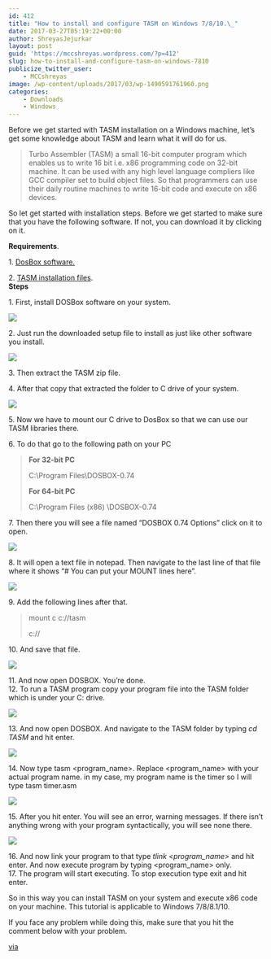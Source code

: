 ```yaml
---
id: 412
title: "How to install and configure TASM on Windows 7/8/10.\_"
date: 2017-03-27T05:19:22+00:00
author: ShreyasJejurkar
layout: post
guid: 'https://mccshreyas.wordpress.com/?p=412'
slug: how-to-install-and-configure-tasm-on-windows-7810
publicize_twitter_user:
    - MCCshreyas
image: /wp-content/uploads/2017/03/wp-1490591761960.png
categories:
    - Downloads
    - Windows
---
```


Before we get started with TASM installation on a Windows machine, let’s get some knowledge about TASM and learn what it will do for us.

> Turbo Assembler (TASM) a small 16-bit computer program which enables us to write 16 bit i.e. x86 programming code on 32-bit machine. It can be used with any high level language compliers like GCC compiler set to build object files. So that programmers can use their daily routine machines to write 16-bit code and execute on x86 devices.

So let get started with installation steps. Before we get started to make sure that you have the following software. If not, you can download it by clicking on it.

**Requirements**.

1\. [DosBox software.](http://www.dosbox.com/download.php?main=1)

2\. [TASM installation files](https://drive.google.com/file/d/0BxFfQqBvZCltMHdNbFFCZVJkUlE/view?usp=sharing).  
 **Steps**

1\. First, install DOSBox software on your system.

[![](http://mccshreyas.files.wordpress.com/2017/03/wp-1490591369444.png?resize=460%2C311)](http://mccshreyas.files.wordpress.com/2017/03/wp-1490591369444.png?resize=460%2C311)

2\. Just run the downloaded setup file to install as just like other software you install.

[![](http://mccshreyas.files.wordpress.com/2017/03/wp-1490591399488.png?resize=549%2C478)](http://mccshreyas.files.wordpress.com/2017/03/wp-1490591399488.png?resize=549%2C478)

3\. Then extract the TASM zip file.

4\. After that copy that extracted the folder to C drive of your system.

[![](http://mccshreyas.files.wordpress.com/2017/03/wp-1490591426342.png?resize=700%2C394)](http://mccshreyas.files.wordpress.com/2017/03/wp-1490591426342.png?resize=700%2C394)

5\. Now we have to mount our C drive to DosBox so that we can use our TASM libraries there.

6\. To do that go to the following path on your PC

> **For 32-bit PC**
> 
> C:\\Program Files\\DOSBOX-0.74
> 
> **For 64-bit PC**
> 
> C:\\Program Files (x86) \\DOSBOX-0.74

7\. Then there you will see a file named “DOSBOX 0.74 Options” click on it to open.

[![](http://mccshreyas.files.wordpress.com/2017/03/wp-1490591556492.png?resize=700%2C394)](http://mccshreyas.files.wordpress.com/2017/03/wp-1490591556492.png?resize=700%2C394)

8\. It will open a text file in notepad. Then navigate to the last line of that file where it shows “# You can put your MOUNT lines here”.

[![](http://mccshreyas.files.wordpress.com/2017/03/wp-1490591592589.png?resize=700%2C394)](http://mccshreyas.files.wordpress.com/2017/03/wp-1490591592589.png?resize=700%2C394)

9\. Add the following lines after that.

> mount c c://tasm
> 
> c://

10\. And save that file.

[![](http://mccshreyas.files.wordpress.com/2017/03/wp-1490591602464.png?resize=700%2C394)](http://mccshreyas.files.wordpress.com/2017/03/wp-1490591602464.png?resize=700%2C394)

11\. And now open DOSBOX. You’re done.  
12\. To run a TASM program copy your program file into the TASM folder which is under your C: drive.

[![](http://mccshreyas.files.wordpress.com/2017/03/wp-1490591694938.png?resize=700%2C394)](http://mccshreyas.files.wordpress.com/2017/03/wp-1490591694938.png?resize=700%2C394)

13\. And now open DOSBOX. And navigate to the TASM folder by typing *cd TASM* and hit enter.

[![](http://mccshreyas.files.wordpress.com/2017/03/wp-1490591746100.png?resize=700%2C370)](http://mccshreyas.files.wordpress.com/2017/03/wp-1490591746100.png?resize=700%2C370)

14\. Now type tasm &lt;program\_name&gt;. Replace &lt;program\_name&gt; with your actual program name. in my case, my program name is the timer so I will type tasm timer.asm

[![](http://mccshreyas.files.wordpress.com/2017/03/wp-1490591761960.png?resize=700%2C373)](http://mccshreyas.files.wordpress.com/2017/03/wp-1490591761960.png?resize=700%2C373)

15\. After you hit enter. You will see an error, warning messages. If there isn’t anything wrong with your program syntactically, you will see none there.

[![](http://mccshreyas.files.wordpress.com/2017/03/wp-1490591792111.png?resize=700%2C373)](http://mccshreyas.files.wordpress.com/2017/03/wp-1490591792111.png?resize=700%2C373)

16\. And now link your program to that type *tlink &lt;program\_name&gt;* and hit enter. And now execute program by typing &lt;program\_name&gt; only.  
17\. The program will start executing. To stop execution type exit and hit enter.

So in this way you can install TASM on your system and execute x86 code on your machine. This tutorial is applicable to Windows 7/8/8.1/10.

If you face any problem while doing this, make sure that you hit the comment below with your problem.

[via](https://drive.google.com/file/d/0BxFfQqBvZCltMHdNbFFCZVJkUlE/view?usp=sharing)